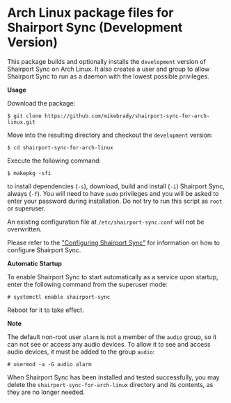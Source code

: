 # Arch Linux package files for Shairport Sync (Development Version)

This package builds and optionally installs the `development` version of Shairport Sync on Arch Linux. It also creates a user and group to allow Shairport Sync to run as a daemon with the lowest possible privileges.

**Usage**

Download the package:
```
$ git clone https://github.com/mikebrady/shairport-sync-for-arch-linux.git
```

Move into the resulting directory and checkout the `development` version:
```
$ cd shairport-sync-for-arch-linux
```

Execute the following command:
```
$ makepkg -sfi
```
to install dependencies (`-s`), download, build and install (`-i`) Shairport Sync, always (`-f`).
You will need to have `sudo` privileges and you will be asked to enter your password during installation. Do not try to run this script as `root` or superuser.

An existing configuration file at `/etc/shairport-sync.conf` will not be overwritten.

Please refer to the ["Configuring Shairport Sync"](https://github.com/mikebrady/shairport-sync/blob/master/README.md#configuring-shairport-sync)
for information on how to configure Shairport Sync.

**Automatic Startup**

To enable Shairport Sync to start automatically as a service upon startup, enter the following command from the superuser mode:
```
# systemctl enable shairport-sync
```
Reboot for it to take effect.

**Note**

The default non-root user `alarm` is not a member of the `audio` group, so it can not see or access any audio devices. To allow it to see and access audio devices, it must be added to the group `audio`:

```
# usermod -a -G audio alarm
```

When Shairport Sync has been installed and tested successfully, you may delete the `shairport-sync-for-arch-linux` directory and its contents, as they are no longer needed.
